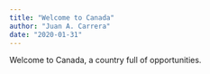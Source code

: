 ```yaml
---
title: "Welcome to Canada"
author: "Juan A. Carrera"
date: "2020-01-31"
---
```


Welcome to Canada, a country full of opportunities.